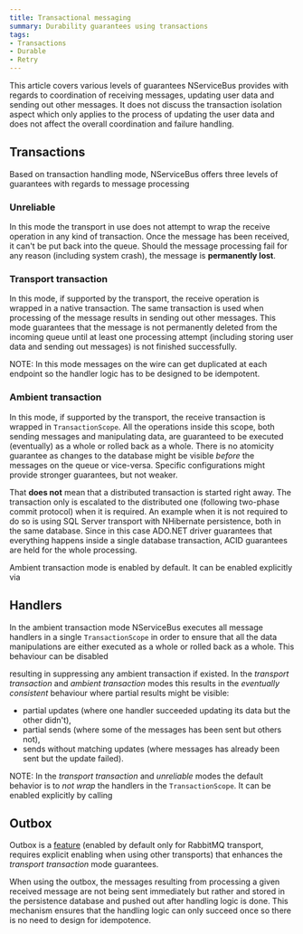 ```yaml
---
title: Transactional messaging
summary: Durability guarantees using transactions
tags:
- Transactions
- Durable
- Retry
---
```


This article covers various levels of guarantees NServiceBus provides with regards to coordination of receiving messages, updating user data and sending out other messages. It does not discuss the transaction isolation aspect which only applies to the process of updating the user data and does not affect the overall coordination and failure handling.

## Transactions

Based on transaction handling mode, NServiceBus offers three levels of guarantees with regards to message processing

### Unreliable

In this mode the transport in use does not attempt to wrap the receive operation in any kind of transaction. Once the message has been received, it can't be put back into the queue. Should the message processing fail for any reason (including system crash), the message is **permanently lost**. 

<!-- TransactionsDisable -->

### Transport transaction

In this mode, if supported by the transport, the receive operation is wrapped in a native transaction. The same transaction is used when processing of the message results in sending out other messages. This mode guarantees that the message is not permanently deleted from the incoming queue until at least one processing attempt (including storing user data and sending out messages) is not finished successfully.

NOTE: In this mode messages on the wire can get duplicated at each endpoint so the handler logic has to be designed to be idempotent.

<!-- TransactionsDisableDistributedTransactions -->

### Ambient transaction

In this mode, if supported by the transport, the receive transaction is wrapped in `TransactionScope`. All the operations inside this scope, both sending messages and manipulating data, are guaranteed to be executed (eventually) as a whole or rolled back as a whole. There is no atomicity guarantee as changes to the database might be visible *before* the messages on the queue or vice-versa. Specific configurations might provide stronger guarantees, but not weaker.

That **does not** mean that a distributed transaction is started right away. The transaction only is escalated to the distributed one (following two-phase commit protocol) when it is required. An example when it is not required to do so is using SQL Server transport with NHibernate persistence, both in the same database. Since in this case ADO.NET driver guarantees that everything happens inside a single database transaction, ACID guarantees are held for the whole processing.

Ambient transaction mode is enabled by default. It can be enabled explicitly via

<!-- TransactionsEnable -->

## Handlers

In the ambient transaction mode NServiceBus executes all message handlers in a single `TransactionScope` in order to ensure that all the data manipulations are either executed as a whole or rolled back as a whole. This behaviour can be disabled

<!-- import TransactionsDoNotWrapHandlersExecutionInATransactionScope --> 

resulting in suppressing any ambient transaction if existed. In the *transport transaction* and *ambient transaction* modes this results in the *eventually consistent* behaviour where partial results might be visible: 
 * partial updates (where one handler succeeded updating its data but the other didn't), 
 * partial sends (where some of the messages has been sent but others not),
 * sends without matching updates (where messages has already been sent but the update failed).

NOTE: In the *transport transaction* and *unreliable* modes the default behavior is to *not wrap* the handlers in the `TransactionScope`. It can be enabled explicitly by calling

<!-- import TransactionsWrapHandlersExecutionInATransactionScope -->

## Outbox

Outbox is a [feature](/nservicebus/outbox) (enabled by default only for RabbitMQ transport, requires explicit enabling when using other transports) that enhances the *transport transaction* mode guarantees. 

<!-- TransactionsOutbox -->

When using the outbox, the messages resulting from processing a given received message are not being sent immediately but rather and stored in the persistence database and pushed out after handling logic is done. This mechanism ensures that the handling logic can only succeed once so there is no need to design for idempotence.